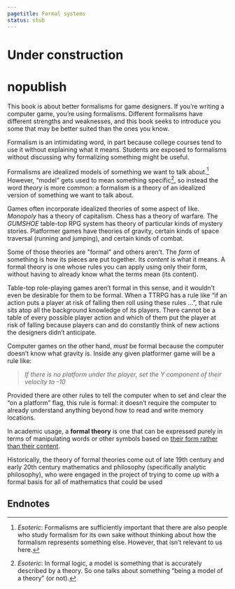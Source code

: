 ```yaml
---
pagetitle: Formal systems
status: stub
---
```


# Under construction

# nopublish
This book is about better formalisms for game designers.  If you’re writing a computer game, you’re using formalisms.  Different formalisms have different strengths and weaknesses, and this book seeks to introduce you some that may be better suited than the ones you know.

Formalism is an intimidating word, in part because college courses tend to use it without explaining what it means.  Students are exposed to formalisms without discussing why formalizing something might be useful.

Formalisms are idealized models of something we want to talk about.[^1] However, “model” gets used to mean something specific[^2], so instead the word *theory* is more common: a formalism is a theory of an idealized version of something we want to talk about.

Games often incorporate idealized theories of some aspect of like.  *Monopoly* has a theory of capitalism.  Chess has a theory of warfare.  The *GUMSHOE* table-top RPG system has theory of particular kinds of mystery stories.  Platformer games have theories of gravity, certain kinds of space traversal (running and jumping), and certain kinds of combat.

Some of those theories are "formal" and others aren’t.  The *form* of something is how its pieces are put together.  Its *content* is what it means.  A formal theory is one whose rules you can apply using only their form, without having to already know what the terms mean (its content).

Table-top role-playing games aren’t formal in this sense, and it wouldn’t even be desirable for them to be formal.  When a TTRPG has a rule like “if an action puts a player at risk of falling then roll using these rules …”, that rule sits atop all the background knowledge of its players.  There cannot be a table of every possible player action and which of them put the player at risk of falling because players can and do constantly think of new actions the designers didn’t anticipate.  

Computer games on the other hand, *must* be formal because the computer doesn’t know what gravity is.  Inside any given platformer game will be a rule like:

> *If there is no platform under the player, set the Y component of their velocity to -10* 

Provided there are other rules to tell the computer when to set and clear the “on a platform” flag, this rule is formal: it doesn’t require the computer to already understand anything beyond how to read and write memory locations.

In academic usage, a **formal theory** is one that can be expressed purely in terms of manipulating words or other symbols based on [their form rather than their content](form_and_content).

Historically, the theory of formal theories come out of late 19th century and early 20th century mathematics and philosophy (specifically analytic philosophy), who were engaged in the project of trying to come up with a formal basis for all of mathematics that could be used 

## Endnotes
[^1]: *Esoteric*: Formalisms are sufficiently important that there are also people who study formalism for its own sake without thinking about how the formalism represents something else.  However, that isn’t relevant to us here.

[^2]: *Esoteric*: In formal logic, a model is something that is accurately described by a theory.  So one talks about something “being a model of a theory” (or not).